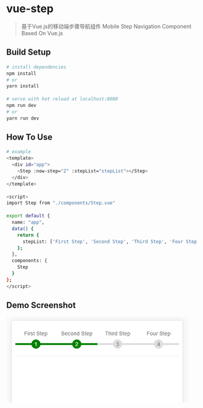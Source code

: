 # vue-step

> 基于Vue.js的移动端步骤导航组件 Mobile Step Navigation Component Based On Vue.js

## Build Setup

``` bash
# install dependencies
npm install
# or
yarn install

# serve with hot reload at localhost:8080
npm run dev
# or
yarn run dev
```

## How To Use
``` bash
# example
<template>
  <div id="app">
    <Step :now-step="2" :stepList="stepList"></Step>
  </div>
</template>

<script>
import Step from "./components/Step.vue"

export default {
  name: "app",
  data() {
    return {
      stepList: ['First Step', 'Second Step', 'Third Step', 'Four Step']
    };
  },
  components: {
    Step
  }
};
</script>
```
## Demo Screenshot
![Demo Screenshot](./screenshot/demo.png)

